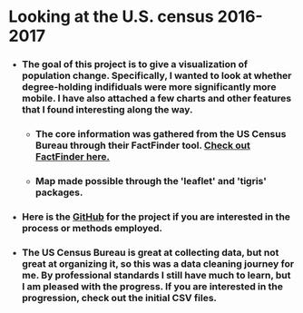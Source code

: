 # Looking at the U.S. census 2016-2017

* ### The goal of this project is to give a visualization of population change. Specifically, I wanted to look at whether degree-holding indifiduals were more significantly more mobile. I have also attached a few charts and other features that I found interesting along the way.
  * ### The core information was gathered from the US Census Bureau through their FactFinder tool. <a href='https://factfinder.census.gov/faces/nav/jsf/pages/index.xhtml'>Check out FactFinder here.</a>
  * ### Map made possible through the <b>'leaflet'</b> and <b>'tigris'</b> packages. 
  
* ### Here is the <b><a href='https://github.com/BeauMeche/US_census_query'>GitHub</a></b> for the project if you are interested in the process or methods employed. 
  
* ### The US Census Bureau is great at collecting data, but not great at organizing it, so this was a data cleaning journey for me. By professional standards I still have much to learn, but I am pleased with the progress. If you are interested in the progression, check out the initial CSV files.
